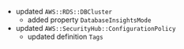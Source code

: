 - updated `AWS::RDS::DBCluster`
  - added property `DatabaseInsightsMode`
- updated `AWS::SecurityHub::ConfigurationPolicy`
  - updated definition `Tags`

